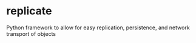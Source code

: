 # replicate
Python framework to allow for easy replication, persistence, and network transport of objects
